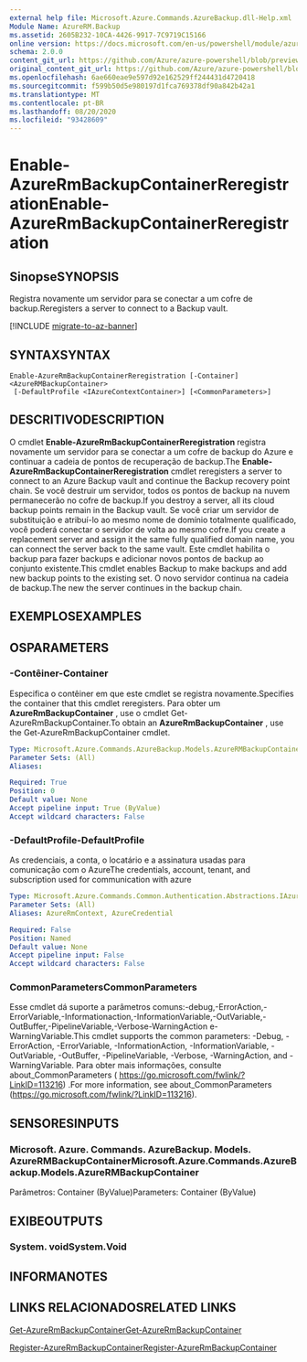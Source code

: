 ```yaml
---
external help file: Microsoft.Azure.Commands.AzureBackup.dll-Help.xml
Module Name: AzureRM.Backup
ms.assetid: 2605B232-10CA-4426-9917-7C9719C15166
online version: https://docs.microsoft.com/en-us/powershell/module/azurerm.backup/enable-azurermbackupcontainerreregistration
schema: 2.0.0
content_git_url: https://github.com/Azure/azure-powershell/blob/preview/src/ResourceManager/AzureBackup/Commands.AzureBackup/help/Enable-AzureRmBackupContainerReregistration.md
original_content_git_url: https://github.com/Azure/azure-powershell/blob/preview/src/ResourceManager/AzureBackup/Commands.AzureBackup/help/Enable-AzureRmBackupContainerReregistration.md
ms.openlocfilehash: 6ae660eae9e597d92e162529ff244431d4720418
ms.sourcegitcommit: f599b50d5e980197d1fca769378df90a842b42a1
ms.translationtype: MT
ms.contentlocale: pt-BR
ms.lasthandoff: 08/20/2020
ms.locfileid: "93428609"
---
```

# <span data-ttu-id="73043-101">Enable-AzureRmBackupContainerReregistration</span><span class="sxs-lookup"><span data-stu-id="73043-101">Enable-AzureRmBackupContainerReregistration</span></span>

## <span data-ttu-id="73043-102">Sinopse</span><span class="sxs-lookup"><span data-stu-id="73043-102">SYNOPSIS</span></span>
<span data-ttu-id="73043-103">Registra novamente um servidor para se conectar a um cofre de backup.</span><span class="sxs-lookup"><span data-stu-id="73043-103">Reregisters a server to connect to a Backup vault.</span></span>

[!INCLUDE [migrate-to-az-banner](../../includes/migrate-to-az-banner.md)]

## <span data-ttu-id="73043-104">SYNTAX</span><span class="sxs-lookup"><span data-stu-id="73043-104">SYNTAX</span></span>

```
Enable-AzureRmBackupContainerReregistration [-Container] <AzureRMBackupContainer>
 [-DefaultProfile <IAzureContextContainer>] [<CommonParameters>]
```

## <span data-ttu-id="73043-105">DESCRITIVO</span><span class="sxs-lookup"><span data-stu-id="73043-105">DESCRIPTION</span></span>
<span data-ttu-id="73043-106">O cmdlet **Enable-AzureRmBackupContainerReregistration** registra novamente um servidor para se conectar a um cofre de backup do Azure e continuar a cadeia de pontos de recuperação de backup.</span><span class="sxs-lookup"><span data-stu-id="73043-106">The **Enable-AzureRmBackupContainerReregistration** cmdlet reregisters a server to connect to an Azure Backup vault and continue the Backup recovery point chain.</span></span>
<span data-ttu-id="73043-107">Se você destruir um servidor, todos os pontos de backup na nuvem permanecerão no cofre de backup.</span><span class="sxs-lookup"><span data-stu-id="73043-107">If you destroy a server, all its cloud backup points remain in the Backup vault.</span></span>
<span data-ttu-id="73043-108">Se você criar um servidor de substituição e atribuí-lo ao mesmo nome de domínio totalmente qualificado, você poderá conectar o servidor de volta ao mesmo cofre.</span><span class="sxs-lookup"><span data-stu-id="73043-108">If you create a replacement server and assign it the same fully qualified domain name, you can connect the server back to the same vault.</span></span>
<span data-ttu-id="73043-109">Este cmdlet habilita o backup para fazer backups e adicionar novos pontos de backup ao conjunto existente.</span><span class="sxs-lookup"><span data-stu-id="73043-109">This cmdlet enables Backup to make backups and add new backup points to the existing set.</span></span>
<span data-ttu-id="73043-110">O novo servidor continua na cadeia de backup.</span><span class="sxs-lookup"><span data-stu-id="73043-110">The new the server continues in the backup chain.</span></span>

## <span data-ttu-id="73043-111">EXEMPLOS</span><span class="sxs-lookup"><span data-stu-id="73043-111">EXAMPLES</span></span>

## <span data-ttu-id="73043-112">OS</span><span class="sxs-lookup"><span data-stu-id="73043-112">PARAMETERS</span></span>

### <span data-ttu-id="73043-113">-Contêiner</span><span class="sxs-lookup"><span data-stu-id="73043-113">-Container</span></span>
<span data-ttu-id="73043-114">Especifica o contêiner em que este cmdlet se registra novamente.</span><span class="sxs-lookup"><span data-stu-id="73043-114">Specifies the container that this cmdlet reregisters.</span></span>
<span data-ttu-id="73043-115">Para obter um **AzureRmBackupContainer** , use o cmdlet Get-AzureRmBackupContainer.</span><span class="sxs-lookup"><span data-stu-id="73043-115">To obtain an **AzureRmBackupContainer** , use the Get-AzureRmBackupContainer cmdlet.</span></span>

```yaml
Type: Microsoft.Azure.Commands.AzureBackup.Models.AzureRMBackupContainer
Parameter Sets: (All)
Aliases:

Required: True
Position: 0
Default value: None
Accept pipeline input: True (ByValue)
Accept wildcard characters: False
```

### <span data-ttu-id="73043-116">-DefaultProfile</span><span class="sxs-lookup"><span data-stu-id="73043-116">-DefaultProfile</span></span>
<span data-ttu-id="73043-117">As credenciais, a conta, o locatário e a assinatura usadas para comunicação com o Azure</span><span class="sxs-lookup"><span data-stu-id="73043-117">The credentials, account, tenant, and subscription used for communication with azure</span></span>

```yaml
Type: Microsoft.Azure.Commands.Common.Authentication.Abstractions.IAzureContextContainer
Parameter Sets: (All)
Aliases: AzureRmContext, AzureCredential

Required: False
Position: Named
Default value: None
Accept pipeline input: False
Accept wildcard characters: False
```

### <span data-ttu-id="73043-118">CommonParameters</span><span class="sxs-lookup"><span data-stu-id="73043-118">CommonParameters</span></span>
<span data-ttu-id="73043-119">Esse cmdlet dá suporte a parâmetros comuns:-debug,-ErrorAction,-ErrorVariable,-Informationaction,-InformationVariable,-OutVariable,-OutBuffer,-PipelineVariable,-Verbose-WarningAction e-WarningVariable.</span><span class="sxs-lookup"><span data-stu-id="73043-119">This cmdlet supports the common parameters: -Debug, -ErrorAction, -ErrorVariable, -InformationAction, -InformationVariable, -OutVariable, -OutBuffer, -PipelineVariable, -Verbose, -WarningAction, and -WarningVariable.</span></span> <span data-ttu-id="73043-120">Para obter mais informações, consulte about_CommonParameters ( https://go.microsoft.com/fwlink/?LinkID=113216) .</span><span class="sxs-lookup"><span data-stu-id="73043-120">For more information, see about_CommonParameters (https://go.microsoft.com/fwlink/?LinkID=113216).</span></span>

## <span data-ttu-id="73043-121">SENSORES</span><span class="sxs-lookup"><span data-stu-id="73043-121">INPUTS</span></span>

### <span data-ttu-id="73043-122">Microsoft. Azure. Commands. AzureBackup. Models. AzureRMBackupContainer</span><span class="sxs-lookup"><span data-stu-id="73043-122">Microsoft.Azure.Commands.AzureBackup.Models.AzureRMBackupContainer</span></span>
<span data-ttu-id="73043-123">Parâmetros: Container (ByValue)</span><span class="sxs-lookup"><span data-stu-id="73043-123">Parameters: Container (ByValue)</span></span>

## <span data-ttu-id="73043-124">EXIBE</span><span class="sxs-lookup"><span data-stu-id="73043-124">OUTPUTS</span></span>

### <span data-ttu-id="73043-125">System. void</span><span class="sxs-lookup"><span data-stu-id="73043-125">System.Void</span></span>

## <span data-ttu-id="73043-126">INFORMA</span><span class="sxs-lookup"><span data-stu-id="73043-126">NOTES</span></span>

## <span data-ttu-id="73043-127">LINKS RELACIONADOS</span><span class="sxs-lookup"><span data-stu-id="73043-127">RELATED LINKS</span></span>

[<span data-ttu-id="73043-128">Get-AzureRmBackupContainer</span><span class="sxs-lookup"><span data-stu-id="73043-128">Get-AzureRmBackupContainer</span></span>](./Get-AzureRmBackupContainer.md)

[<span data-ttu-id="73043-129">Register-AzureRmBackupContainer</span><span class="sxs-lookup"><span data-stu-id="73043-129">Register-AzureRmBackupContainer</span></span>](./Register-AzureRmBackupContainer.md)


